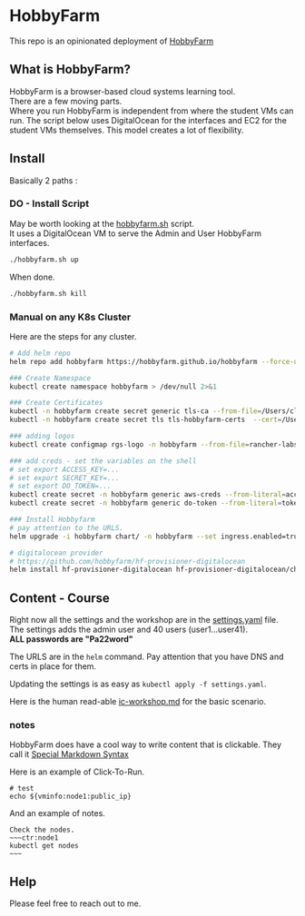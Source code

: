 # HobbyFarm

This repo is an opinionated deployment of [HobbyFarm](https://github.com/hobbyfarm/hobbyfarm)

## What is HobbyFarm?

HobbyFarm is a browser-based cloud systems learning tool.  
There are a few moving parts.  
Where you run HobbyFarm is independent from where the student VMs can run. The script below uses DigitalOcean for the interfaces and EC2 for the student VMs themselves. This model creates a lot of flexibility.

## Install

Basically 2 paths :

### DO - Install Script

May be worth looking at the [hobbyfarm.sh](hobbyfarm.sh) script.  
It uses a DigitalOcean VM to serve the Admin and User HobbyFarm interfaces.

```bash
./hobbyfarm.sh up
```

When done.

```bash
./hobbyfarm.sh kill
```

### Manual on any K8s Cluster

Here are the steps for any cluster.

```bash
# Add helm repo
helm repo add hobbyfarm https://hobbyfarm.github.io/hobbyfarm --force-update > /dev/null 2>&1

### Create Namespace
kubectl create namespace hobbyfarm > /dev/null 2>&1

### Create Certificates
kubectl -n hobbyfarm create secret generic tls-ca --from-file=/Users/clemenko/Dropbox/work/rfed.me/io/cacerts.pem  > /dev/null 2>&1
kubectl -n hobbyfarm create secret tls tls-hobbyfarm-certs  --cert=/Users/clemenko/Dropbox/work/rfed.me/io/star.rfed.io.cert --key=/Users/clemenko/Dropbox/work/rfed.me/io/star.rfed.io.key > /dev/null 2>&1

### adding logos
kubectl create configmap rgs-logo -n hobbyfarm --from-file=rancher-labs-stacked-color.svg=rfed-logo-stacked.svg > /dev/null 2>&1

### add creds - set the variables on the shell
# set export ACCESS_KEY=...
# set export SECRET_KEY=...
# set export DO_TOKEN=...
kubectl create secret -n hobbyfarm generic aws-creds --from-literal=access_key=$ACCESS_KEY --from-literal=secret_key=$SECRET_KEY > /dev/null 2>&1
kubectl create secret -n hobbyfarm generic do-token --from-literal=token=$DO_TOKEN > /dev/null 2>&1

### Install Hobbyfarm
# pay attention to the URLS.
helm upgrade -i hobbyfarm chart/ -n hobbyfarm --set ingress.enabled=true --set ingress.tls.enabled=true --set ingress.tls.secrets.backend=tls-hobbyfarm-certs --set ingress.tls.secrets.admin=tls-hobbyfarm-certs --set ingress.tls.secrets.ui=tls-hobbyfarm-certs --set ingress.tls.secrets.shell=tls-hobbyfarm-certs --set ingress.hostnames.backend=backend.rfed.io --set ingress.hostnames.admin=hobby-admin.rfed.io --set ingress.hostnames.ui=hobbyfarm.rfed.io --set ingress.hostnames.shell=hobby-shell.rfed.io  --set ui.config.title="RGS - Workshop"  --set ui.config.login.customlogo=rgs-logo --set terraform.enabled=true --set shell.replicas=3 --set gargantua.image=ebauman/gargantua:pr-154-3 > /dev/null 2>&1

# digitalocean provider 
# https://github.com/hobbyfarm/hf-provisioner-digitalocean
helm install hf-provisioner-digitalocean hf-provisioner-digitalocean/chart/hf-provisioner-digitalocean --namespace hobbyfarm > /dev/null 2>&1
```

## Content - Course

Right now all the settings and the workshop are in the [settings.yaml](settings.yaml) file.  
The settings adds the admin user and 40 users (user1...user41).  
**ALL passwords are "Pa22word"**

The URLS are in the `helm` command. Pay attention that you have DNS and certs in place for them.

Updating the settings is as easy as `kubectl apply -f settings.yaml`.

Here is the human read-able [ic-workshop.md](ic-workshop.md) for the basic scenario.

### notes

HobbyFarm does have a cool way to write content that is clickable. They call it [Special Markdown Syntax](https://hobbyfarm.github.io/docs/appendix/markdown_syntax/)

Here is an example of Click-To-Run.

```ctr:node1
# test 
echo ${vminfo:node1:public_ip}
```

And an example of notes.

```note:task
Check the nodes.
~~~ctr:node1
kubectl get nodes
~~~
```

## Help

Please feel free to reach out to me.
